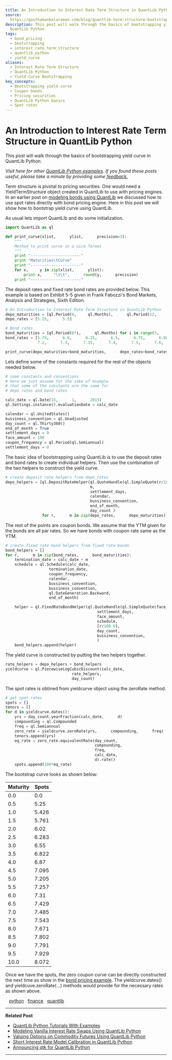 ```yaml
---
title: An Introduction to Interest Rate Term Structure in QuantLib Python
source: 
  https://gouthamanbalaraman.com/blog/quantlib-term-structure-bootstrap-yield-curve.html
description: This post will walk through the basics of bootstrapping yield curve in
  QuantLib Python.
tags:
  - bond_pricing
  - bootstrapping
  - interest_rate_term_structure
  - quantlib_python
  - yield_curve
aliases:
  - Interest Rate Term Structure
  - QuantLib Python
  - Yield Curve Bootstrapping
key_concepts:
  - Bootstrapping yield curve
  - Coupon bonds
  - Pricing securities
  - QuantLib Python basics
  - Spot rates
---
```


# An Introduction to Interest Rate Term Structure in QuantLib Python

This post will walk through the basics of bootstrapping yield curve in QuantLib Python.

*Visit here for other [QuantLib Python examples](http://gouthamanbalaraman.com/blog/quantlib-python-tutorials-with-examples.html). If you found these posts useful,  please take a minute by providing some [feedback.](https://docs.google.com/forms/d/e/1FAIpQLSdFdJ768HKmIyJmaVRHBUJNY5NyQl6vr0GZvSkx-bUfIloNZA/viewform)*

Term structure is pivotal to pricing securities. One would need a YieldTermStructure object created in QuantLib to use with pricing engines. In an earlier post on [modeling bonds using QuantLib](https://gouthamanbalaraman.com/blog/quantlib-bond-modeling.html) we discussed how to use spot rates directly with bond pricing engine. Here in this post we will show how to bootstrap yield curve using QuantLib.

As usual lets import QuantLib and do some initialization.

```python
import QuantLib as ql

def print_curve(xlist,      ylist,      precision=3):
    """
    Method to print curve in a nice format
    """
    print "----------------------"
    print "Maturities\tCurve"
    print "----------------------"
    for x,     y in zip(xlist,      ylist):
        print x,     "\t\t",      round(y,      precision)
    print "----------------------"
```

The deposit rates and fixed rate bond rates are provided below. This example is based on Exhibit 5-5 given in Frank Fabozzi's Bond Markets,  Analysis and Strategies,  Sixth Edition.

```python
# An Introduction to Interest Rate Term Structure in QuantLib Python
depo_maturities = [ql.Period(6,     ql.Months),      ql.Period(12,      ql.Months)]
depo_rates = [5.25,      5.5]

# Bond rates
bond_maturities = [ql.Period(6*i,      ql.Months) for i in range(3,     21)]
bond_rates = [5.75,      6.0,      6.25,      6.5,      6.75,      6.80,      7.00,      7.1,      7.15,     
              7.2,      7.3,      7.35,      7.4,      7.5,      7.6,      7.6,      7.7,      7.8]

print_curve(depo_maturities+bond_maturities,      depo_rates+bond_rates)
```

Lets define some of the constants required for the rest of the objects needed below.

```python
# some constants and conventions
# here we just assume for the sake of example
# that some of the constants are the same for
# depo rates and bond rates

calc_date = ql.Date(15,      1,      2015)
ql.Settings.instance().evaluationDate = calc_date

calendar = ql.UnitedStates()
bussiness_convention = ql.Unadjusted
day_count = ql.Thirty360()
end_of_month = True
settlement_days = 0
face_amount = 100
coupon_frequency = ql.Period(ql.Semiannual)
settlement_days = 0
```

The basic idea of bootstrapping using QuantLib is to use the deposit rates and bond rates to create individual helpers. Then use the combination of the two helpers to construct the yield curve.

```python
# create deposit rate helpers from depo_rates
depo_helpers = [ql.DepositRateHelper(ql.QuoteHandle(ql.SimpleQuote(r/100.0)),     
                                     m,     
                                     settlement_days,     
                                     calendar,     
                                     bussiness_convention,     
                                     end_of_month,     
                                     day_count )
                for r,      m in zip(depo_rates,      depo_maturities)]
```

The rest of the points are coupon bonds. We assume that the YTM given for the bonds are all par rates. So we have bonds with coupon rate same as the YTM.

```python
# create fixed rate bond helpers from fixed rate bonds
bond_helpers = []
for r,      m in zip(bond_rates,      bond_maturities):
    termination_date = calc_date + m
    schedule = ql.Schedule(calc_date,     
                   termination_date,     
                   coupon_frequency,     
                   calendar,     
                   bussiness_convention,     
                   bussiness_convention,     
                   ql.DateGeneration.Backward,     
                   end_of_month)

    helper = ql.FixedRateBondHelper(ql.QuoteHandle(ql.SimpleQuote(face_amount)),     
                                        settlement_days,     
                                        face_amount,     
                                        schedule,     
                                        [r/100.0],     
                                        day_count,     
                                        bussiness_convention,     
                                        )
    bond_helpers.append(helper)
```

The yield curve is constructed by putting the two helpers together.

```python
rate_helpers = depo_helpers + bond_helpers
yieldcurve = ql.PiecewiseLogCubicDiscount(calc_date,     
                             rate_helpers,     
                             day_count)
```

The spot rates is obtined from yieldcurve object using the zeroRate method.

```python
# get spot rates
spots = []
tenors = []
for d in yieldcurve.dates():
    yrs = day_count.yearFraction(calc_date,      d)
    compounding = ql.Compounded
    freq = ql.Semiannual
    zero_rate = yieldcurve.zeroRate(yrs,      compounding,      freq)
    tenors.append(yrs)
    eq_rate = zero_rate.equivalentRate(day_count,     
                                       compounding,     
                                       freq,     
                                       calc_date,     
                                       d).rate()
    spots.append(100*eq_rate)
```

The bootstrap curve looks as shown below:

| Maturity | Spots |
| --- | --- |
| 0.0 | 0.0 |
| 0.5 | 5.25 |
| 1.0 | 5.426 |
| 1.5 | 5.761 |
| 2.0 | 6.02 |
| 2.5 | 6.283 |
| 3.0 | 6.55 |
| 3.5 | 6.822 |
| 4.0 | 6.87 |
| 4.5 | 7.095 |
| 5.0 | 7.205 |
| 5.5 | 7.257 |
| 6.0 | 7.31 |
| 6.5 | 7.429 |
| 7.0 | 7.485 |
| 7.5 | 7.543 |
| 8.0 | 7.671 |
| 8.5 | 7.802 |
| 9.0 | 7.791 |
| 9.5 | 7.929 |
| 10.0 | 8.072 |

Once we have the spots,  the zero coupon curve can be directly constructed the next time as show in the [bond pricing example](https://gouthamanbalaraman.com/quantlib-bond-modeling.html). The yieldcurve.dates() and yieldcuve.zeroRate(…) methods would provide for the necessary rates as shown above.

   [python](http://gouthamanbalaraman.com/tag/python.html)   [finance](http://gouthamanbalaraman.com/tag/finance.html)   [quantlib](http://gouthamanbalaraman.com/tag/quantlib.html)

---

**Related Post**

- [QuantLib Python Tutorials With Examples](http://gouthamanbalaraman.com/blog/quantlib-python-tutorials-with-examples.html)
- [Modeling Vanilla Interest Rate Swaps Using QuantLib Python](http://gouthamanbalaraman.com/blog/interest-rate-swap-quantlib-python.html)
- [Valuing Options on Commodity Futures Using QuantLib Python](http://gouthamanbalaraman.com/blog/value-options-commodity-futures-black-formula-quantlib-python.html)
- [Short Interest Rate Model Calibration in QuantLib Python](http://gouthamanbalaraman.com/blog/short-interest-rate-model-calibration-quantlib.html)
- [Announcing qtk for QuantLib Python](http://gouthamanbalaraman.com/blog/announcing-qtk-quantlib-python.html)

---